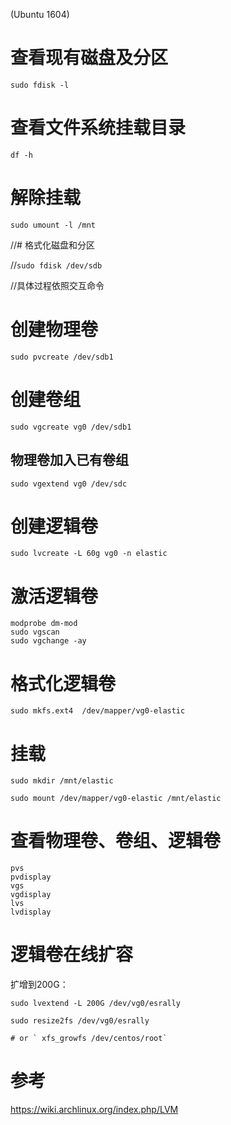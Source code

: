 (Ubuntu 1604)

# 查看现有磁盘及分区

`sudo fdisk -l`

# 查看文件系统挂载目录

`df -h`

# 解除挂载

`sudo umount -l /mnt`

//# 格式化磁盘和分区

//`sudo fdisk /dev/sdb`

//具体过程依照交互命令


# 创建物理卷

`sudo pvcreate /dev/sdb1`

# 创建卷组

`sudo vgcreate vg0 /dev/sdb1`

## 物理卷加入已有卷组

`sudo vgextend vg0 /dev/sdc`

# 创建逻辑卷

`sudo lvcreate -L 60g vg0 -n elastic`



# 激活逻辑卷

	
```
modprobe dm-mod
sudo vgscan
sudo vgchange -ay
```

# 格式化逻辑卷

`sudo mkfs.ext4  /dev/mapper/vg0-elastic`

# 挂载

```
sudo mkdir /mnt/elastic

sudo mount /dev/mapper/vg0-elastic /mnt/elastic

```

# 查看物理卷、卷组、逻辑卷

```
pvs
pvdisplay
vgs
vgdisplay
lvs
lvdisplay
```

# 逻辑卷在线扩容

扩增到200G：

```
sudo lvextend -L 200G /dev/vg0/esrally 

sudo resize2fs /dev/vg0/esrally

# or ` xfs_growfs /dev/centos/root`
```

# 参考

https://wiki.archlinux.org/index.php/LVM
